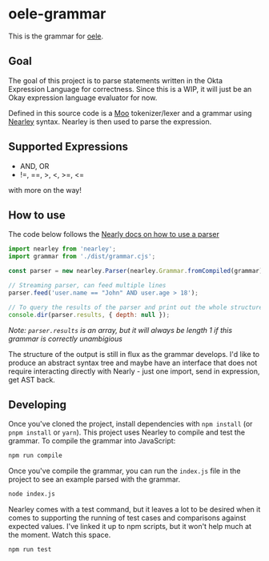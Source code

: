 # oele-grammar

This is the grammar for [oele](https://github.com/mgarbacz/oele).

## Goal

The goal of this project is to parse statements written in the Okta Expression Language for correctness. Since this is a WIP, it will just be an Okay expression language evaluator for now.

Defined in this source code is a [Moo](https://github.com/no-context/moo) tokenizer/lexer and a grammar using [Nearley](https://nearley.js.org/) syntax. Nearley is then used to parse the expression.

## Supported Expressions

- AND, OR
- !=, ==, >, <, >=, <=

with more on the way!

## How to use

The code below follows the [Nearly docs on how to use a parser](https://nearley.js.org/docs/parser)

```js
import nearley from 'nearley';
import grammar from './dist/grammar.cjs';

const parser = new nearley.Parser(nearley.Grammar.fromCompiled(grammar));

// Streaming parser, can feed multiple lines
parser.feed('user.name == "John" AND user.age > 18');

// To query the results of the parser and print out the whole structure
console.dir(parser.results, { depth: null });
```

_Note: `parser.results` is an array, but it will always be length 1 if this grammar is correctly unambigious_

The structure of the output is still in flux as the grammar develops. I'd like to produce an abstract syntax tree and maybe have an interface that does not require interacting directly with Nearly - just one import, send in expression, get AST back.


## Developing

Once you've cloned the project, install dependencies with `npm install` (or `pnpm install` or `yarn`). This project uses Nearley to compile and test the grammar. To compile the grammar into JavaScript:

```bash
npm run compile
```

Once you've compile the grammar, you can run the `index.js` file in the project to see an example parsed with the grammar.

```bash
node index.js
```

Nearley comes with a test command, but it leaves a lot to be desired when it comes to supporting the running of test cases and comparisons against expected values. I've linked it up to npm scripts, but it won't help much at the moment. Watch this space.

```bash
npm run test
```
